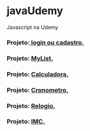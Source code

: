 # javaUdemy
 Javascript na Udemy

<h3>Projeto:<a href="C:\Users\Luan Simões\Documents\GitHub\javaUdemy\exercicios\Login e Cadastro\index.html"> login ou cadastro.</a></h3>

<h3>Projeto: <a href="C:\Users\Luan Simões\Documents\GitHub\javaUdemy\exercicios\Lista\index.html">MyList.</a></h3>

<h3>Projeto: <a href="C:\Users\Luan Simões\Documents\GitHub\javaUdemy\exercicios\Calculadora\index.html">Calculadora.</a></h3>

<h3>Projeto: <a href="C:\Users\Luan Simões\Documents\GitHub\javaUdemy\exercicios\Cronometro\index.html">Cronometro.</a></h3>

<h3>Projeto: <a href="C:\Users\Luan Simões\Documents\GitHub\javaUdemy\exercicios\Relogio\index.html">Relogio.</a></h3>

<h3>Projeto: <a href="C:\Users\Luan Simões\Documents\GitHub\javaUdemy\exercicios\IMC\index.html">IMC.</a></h3>